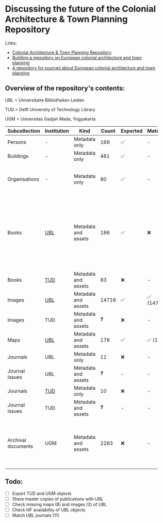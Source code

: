 # Discussing the future of the Colonial Architecture & Town Planning Repository

Links:

- [Colonial Architecture & Town Planning Repository](https://colonialarchitecture.eu)
- [Building a repository on European colonial architecture and town planning](http://resolver.tudelft.nl/uuid:6434057c-8888-458b-a3ec-9cecb6e7c281)
- [A repository for sources about European colonial architecture and town planning](http://resolver.tudelft.nl/uuid:8c6f01a4-104c-4761-b4b1-be6e8e4fd5d9)

## Overview of the repository's contents:

UBL = Universitaire Bibliotheken Leiden

TUD = Delft University of Technology Library

UGM = Universitas Gadjah Mada, Yogyakarta

| Subcollection | Institution | Kind | Count | Exported | Matched | Comments |
| --- | --- | --- | --- | --- | --- | --- |
| Persons | - | Metadata only | 169 | ✅ | - | |
| Buildings | - | Metadata only | 481 | ✅ | - | |
| Organisations | - | Metadata only | 80 | ✅ | - | [2 group records of Dutch and English architects](https://colonialarchitecture.eu/slv?sq=&fac%5B0%5D=t%3AGroup) |
| Books | [UBL](https://colonialarchitecture.eu/slv?sq=%22Leiden%20University%20Libraries%22&ft=0&cat=Document&rows=5) | Metadata and assets | 186 | ✅ | ❌ | 197 hits in search results. Could not be matched; UBL would like to obtain master copies (TIF) |
| Books | [TUD](https://colonialarchitecture.eu/slv?sq=%22TU%20Delft%20Library%22&fac%5B0%5D=t%3ABook&ft=0) | Metadata and assets | 83 | ❌ | - | |
| Images | [UBL](https://colonialarchitecture.eu/slv?sq=%22Leiden%20University%20Libraries%22&ft=0&cat=Image&rows=5) | Metadata and assets | 14716 | ✅ | ✅ (14714) | 14715 hits in search results |
| Images | TUD | Metadata and assets | ❓ | ❌ | - | Maybe no TUD images |
| Maps | [UBL](https://colonialarchitecture.eu/slv?sq=%22Leiden%20University%20Libraries%22&ft=0&cat=Map&rows=5) | Metadata and assets | 178 | ✅ | ✅ (170) | |
| Journals | UBL | Metadata only | 11 | ❌ | - | |
| Journal issues | UBL | Metadata and assets | ❓ | - | - | |
| Journals | [TUD](https://colonialarchitecture.eu/slv?sq=%22TU%20Delft%20Library%22&fac%5B0%5D=t%3AJournal&ft=0) | Metadata only | 10 | ❌ | - | |
| Journal issues | TUD | Metadata and assets | ❓ | - | - | |
| Archival documents | UGM | Metadata and assets | 2283 | ❌ | - | Originating from the research project [On Bamboo, Bricks, Tiles and Thatches](https://marinusplantemafoundation.nl/on-bamboo-bricks-tiles-and-thatches/) |

## Todo:

- [ ] Export TUD and UGM objects
- [ ] Share master copies of publications with UBL
- [ ] Check missing maps (8) and images (2) of UBL
- [ ] Check IIIF availability of UBL objects
- [ ] Match UBL journals (11)
